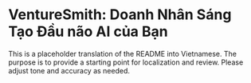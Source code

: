 # VentureSmith: Doanh Nhân Sáng Tạo Đầu não AI của Bạn

This is a placeholder translation of the README into Vietnamese. The purpose is to provide a starting point for localization and review. Please adjust tone and accuracy as needed.
